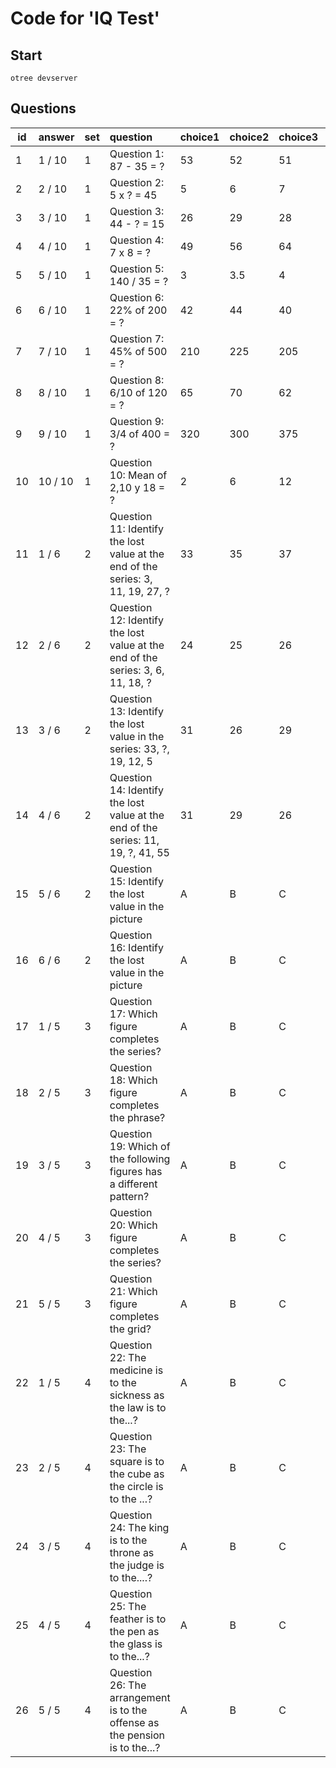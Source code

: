 # Code for 'IQ Test'

## Start

```
otree devserver
```

## Questions



|id|answer|set|question|choice1|choice2|choice3|choice4|choice5|solution|link|
|----|:---|:----|:---|:----|:----|:----|:----|:----|:----|:----|
|1|1 / 10|1|Question 1: 87 - 35 = ?|53|52|51|41|48|52|
|2|2 / 10|1|Question 2: 5 x ? = 45|5|6|7|8|9|9|
|3|3 / 10|1|Question 3: 44 - ? = 15|26|29|28|39|30|29|
|4|4 / 10|1|Question 4: 7 x 8 = ?|49|56|64|54|52|56|
|5|5 / 10|1|Question 5: 140 / 35 = ?|3|3.5|4|4.5|5|4|
|6|6 / 10|1|Question 6: 22% of 200 = ?|42|44|40|88|46|44|
|7|7 / 10|1|Question 7: 45% of 500 = ?|210|225|205|240|230|225|
|8|8 / 10|1|Question 8: 6/10 of 120 = ?|65|70|62|72|54|72|
|9|9 / 10|1|Question 9: 3/4 of 400 = ?|320|300|375|310|250|300|
|10|10 / 10|1|Question 10: Mean of  2,10 y 18 = ?|2|6|12|9|10|10|
|11|1 / 6|2|Question 11: Identify the lost value at the end of the series: 3, 11, 19, 27, ?|33|35|37|39|41|35|
|12|2 / 6|2|Question 12: Identify the lost value at the end of the series: 3, 6, 11, 18, ?|24|25|26|27|28|27|
|13|3 / 6|2|Question 13: Identify the lost value in the series: 33, ?, 19, 12, 5|31|26|29|27|24|26|
|14|4 / 6|2|Question 14: Identify the lost value at the end of the series: 11, 19, ?, 41, 55|31|29|26|39|34|29|
|15|5 / 6|2|Question 15: Identify the lost value in the picture|A|B|C|D|E|B|q15.bmp
|16|6 / 6|2|Question 16: Identify the lost value in the picture|A|B|C|D|E|D|q16.bmp
|17|1 / 5|3|Question 17: Which figure completes the series?|A|B|C|D||A|q17.bmp
|18|2 / 5|3|Question 18: Which figure completes the phrase?|A|B|C|D||C|q18.bmp
|19|3 / 5|3|Question 19: Which of the following figures has a different pattern?|A|B|C|D|E|A|q19.bmp
|20|4 / 5|3|Question 20: Which figure completes the series?|A|B|C|D||C|q20.bmp
|21|5 / 5|3|Question 21: Which figure completes the grid?|A|B|C|D||A|q21.bmp
|22|1 / 5|4|Question 22: The medicine is to the sickness as the law is to the...?|A|B|C|D||A|q22.bmp
|23|2 / 5|4|Question 23: The square is to the cube as the circle is to the ...?|A|B|C|D||D|q23.bmp
|24|3 / 5|4|Question 24: The king is to the throne as the judge is to the....?|A|B|C|D||B|q24.bmp
|25|4 / 5|4|Question 25: The feather is to the pen as the glass is to the...?|A|B|C|D||D|q25.bmp
|26|5 / 5|4|Question 26: The arrangement is to the offense as the pension is to the...?|A|B|C|D||C|q26.bmp
